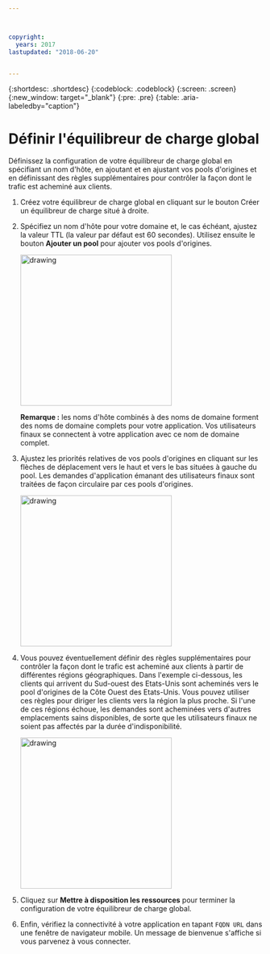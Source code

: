 ```yaml
---



copyright:
  years: 2017
lastupdated: "2018-06-20"


---
```


{:shortdesc: .shortdesc}
{:codeblock: .codeblock}
{:screen: .screen}
{:new_window: target="_blank"}
{:pre: .pre}
{:table: .aria-labeledby="caption"}

# Définir l'équilibreur de charge global

Définissez la configuration de votre équilibreur de charge global en spécifiant un nom d'hôte, en ajoutant et en ajustant vos pools d'origines et en définissant des règles supplémentaires pour contrôler la façon dont le trafic est acheminé aux clients.

1. Créez votre équilibreur de charge global en cliquant sur le bouton Créer un équilibreur de charge situé à droite.  

2. Spécifiez un nom d'hôte pour votre domaine et, le cas échéant, ajustez la valeur TTL (la valeur par défaut est 60 secondes). Utilisez ensuite le bouton **Ajouter un pool** pour ajouter vos pools d'origines. 

   <img src="images/Reliability11.png" alt="drawing" style="width: 300px;"/>
   
   **Remarque :** les noms d'hôte combinés à des noms de domaine forment des noms de domaine complets pour votre application. Vos utilisateurs finaux se connectent à votre application avec ce nom de domaine complet. 
   
3. Ajustez les priorités relatives de vos pools d'origines en cliquant sur les flèches de déplacement vers le haut et vers le bas situées à gauche du pool. Les demandes d'application émanant des utilisateurs finaux sont traitées de façon circulaire par ces pools d'origines. 
   
   <img src="images/Reliability12.png" alt="drawing" style="width: 300px;"/>   
   
4. Vous pouvez éventuellement définir des règles supplémentaires pour contrôler la façon dont le trafic est acheminé aux clients à partir de différentes régions géographiques. Dans l'exemple ci-dessous, les clients qui arrivent du Sud-ouest des Etats-Unis sont acheminés vers le pool d'origines de la Côte Ouest des Etats-Unis. Vous pouvez utiliser ces règles pour diriger les clients vers la région la plus proche. Si l'une de ces régions échoue, les demandes sont acheminées vers d'autres emplacements sains disponibles, de sorte que les utilisateurs finaux ne soient pas affectés par la durée d'indisponibilité. 

   <img src="images/Reliability13.png" alt="drawing" style="width: 300px;"/>   
   
5. Cliquez sur **Mettre à disposition les ressources** pour terminer la configuration de votre équilibreur de charge global. 
6. Enfin, vérifiez la connectivité à votre application en tapant `FQDN URL` dans une fenêtre de navigateur mobile. Un message de bienvenue s'affiche si vous parvenez à vous connecter.
